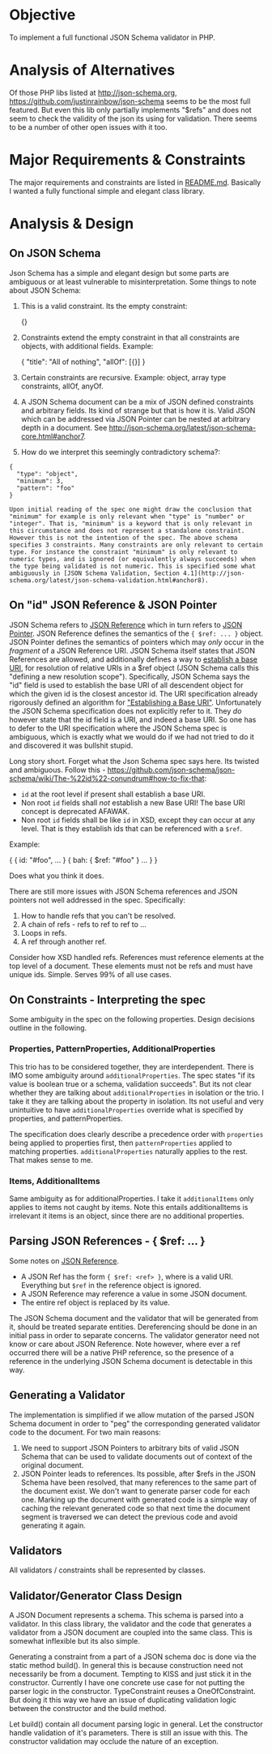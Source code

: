 # Objective
To implement a full functional JSON Schema validator in PHP.

#  Analysis of Alternatives
Of those PHP libs listed at http://json-schema.org, https://github.com/justinrainbow/json-schema seems to be the most full featured. But even this lib only partially implements "$refs" and does not seem to check the validity of the json its using for validation. There seems to be a number of other open issues with it too.

# Major Requirements & Constraints
The major requirements and constraints are listed in [README.md](/README.md#Overview). Basically I wanted a fully functional simple and elegant class library.

# Analysis & Design

## On JSON Schema
Json Schema has a simple and elegant design but some parts are ambiguous or at least vulnerable to misinterpretation. Some things to note about JSON Schema:

  1. This is a valid constraint. Its the empty constraint:

      {}

  2. Constraints extend the empty constraint in that all constraints are objects, with additional fields. Example:

      {
        "title": "All of nothing",
        "allOf": [{}]
      }

  3. Certain constraints are recursive. Example: object, array type constraints, allOf, anyOf.

  4. A JSON Schema document can be a mix of JSON defined constraints and arbitrary fields. Its kind of strange but that is how it is. Valid JSON which can be addressed via JSON Pointer can be nested at arbitrary depth in a document. See http://json-schema.org/latest/json-schema-core.html#anchor7.

  5. How do we interpret this seemingly contradictory schema?:

    {
      "type": "object",
      "minimum": 3,
      "pattern": "foo"
    }

    Upon initial reading of the spec one might draw the conclusion that "minimum" for example is only relevant when "type" is "number" or "integer". That is, "minimum" is a keyword that is only relevant in this circumstance and does not represent a standalone constraint. However this is not the intention of the spec. The above schema specifies 3 constraints. Many constraints are only relevant to certain type. For instance the constraint "minimum" is only relevant to numeric types, and is ignored (or equivalently always succeeds) when the type being validated is not numeric. This is specified some what ambiguously in [JSON Schema Validation, Section 4.1](http://json-schema.org/latest/json-schema-validation.html#anchor8).

## On "id" JSON Reference & JSON Pointer
JSON Schema refers to [JSON Reference](http://tools.ietf.org/html/draft-pbryan-zyp-json-ref-03) which in turn refers to [JSON Pointer](http://tools.ietf.org/html/draft-ietf-appsawg-json-pointer-04). JSON Reference defines the semantics of the  `{ $ref: ... }` object. JSON Pointer defines the semantics of pointers which may *only* occur in the *fragment* of a JSON Reference URI. JSON Schema itself states that JSON References are allowed, and additionally defines a way to [establish a base URI](http://json-schema.org/latest/json-schema-core.html#anchor27), for resolution of relative URIs in a $ref object (JSON Schema calls this "defining a new resolution scope"). Specifically, JSON Schema says the "id" field is used to establish the base URI of all descendent object for which the given id is the closest ancestor id. The URI specification already rigorously defined an algorithm for ["Establishing a Base URI"](http://tools.ietf.org/html/rfc3986#section-5.1). Unfortunately the JSON Schema specification does not explicitly refer to it. They *do* however state that the id field is a URI, and indeed a base URI. So one has to defer to the URI specification where the JSON Schema spec is ambiguous, which is exactly what we would do if we had not tried to do it and discovered it was bullshit stupid.

Long story short. Forget what the Json Schema spec says here. Its twisted and ambiguous. Follow this - https://github.com/json-schema/json-schema/wiki/The-%22id%22-conundrum#how-to-fix-that:

  * `id` at the root level if present shall establish a base URI.
  * Non root `id` fields shall *not* establish a new Base URI! The base URI concept is deprecated AFAWAK.
  * Non root `id` fields shall be like `id` in XSD, except they can occur at any level. That is they establish ids that can be referenced with a `$ref`.

Example:

  {
    {
      id: "#foo",
      ...
    }
    {
      bah: { $ref: "#foo" }
      ...
    }
  }

Does what you think it does.

There are still more issues with JSON Schema references and JSON pointers not well addressed in the spec. Specifically:

  1. How to handle refs that you can't be resolved.
  2. A chain of refs - refs to ref to ref to ...
  3. Loops in refs.
  4. A ref through another ref.

Consider how XSD handled refs. References must reference elements at the top level of a document. These elements must not be refs and must have unique ids. Simple. Serves 99% of all use cases.

## On Constraints - Interpreting the spec
Some ambiguity in the spec on the following properties. Design decisions outline in the following.

### Properties, PatternProperties, AdditionalProperties
This trio has to be considered together, they are interdependent. There is IMO some ambiguity around `additionalProperties`. The spec states "if its value is boolean true or a schema, validation succeeds". But its not clear whether they are talking about `additionalProperties` in isolation or the trio. I take it they are talking about the property in isolation. Its not useful and very unintuitive to have `additionalProperties` override what is specified by properties, and patternProperties.

The specification does clearly describe a precedence order with `properties` being applied to properties first, then `patternProperties` applied to matching properties. `additionalProperties` naturally applies to the rest. That makes sense to me.

### Items, AdditionalItems
Same ambiguity as for additionalProperties. I take it `additionalItems` only applies to items not caught by items. Note this entails additionalItems is irrelevant it items is an object, since there are no additional properties.

## Parsing JSON References - { $ref: ... }
Some notes on [JSON Reference](http://tools.ietf.org/html/draft-pbryan-zyp-json-ref-03).

  * A JSON Ref has the form `{ $ref: <ref> }`, where <ref> is a valid URI. Everything but `$ref` in the reference object is ignored.
  * A JSON Reference may reference a value in some JSON document.
  * The entire ref object is replaced by its value.

The JSON Schema document and the validator that will be generated from it, should be treated separate entities. Dereferencing should be done in an initial pass in order to separate concerns. The validator generator need not know or care about JSON Reference. Note however, where ever a ref occurred there will be a native PHP reference, so the presence of a reference in the underlying JSON Schema document is detectable in this way.

## Generating a Validator
The implementation is simplified if we allow mutation of the parsed JSON Schema document in order to "peg" the corresponding generated validator code to the document. For two main reasons:

  1. We need to support JSON Pointers to arbitrary bits of valid JSON Schema that can be used to validate documents out of context of the original document.
  2. JSON Pointer leads to references. Its possible, after $refs in the JSON Schema have been resolved, that many references to the same part of the document exist. We don't want to generate parser code for each one. Marking up the document with generated code is a simple way of caching the relevant generated code so that next time the document segment is traversed we can detect the previous code and avoid generating it again.

## Validators
All validators / constraints shall be represented by classes.

## Validator/Generator Class Design
A JSON Document represents a schema. This schema is parsed into a validator. In this class library, the validator and the code that generates a validator from a JSON document are coupled into the same class. This is somewhat inflexible but its also simple.

Generating a constraint from a part of a JSON schema doc is done via the static method build(). In general this is because construction need not necessarily be from a document. Tempting to KISS and just stick it in the constructor. Currently I have one concrete use case for not putting the parser logic in the constructor. TypeConstraint reuses a OneOfConstraint. But doing it this way we have an issue of duplicating validation logic between the constructor and the build method.

Let build() contain all document parsing logic in general. Let the constructor handle validation of it's parameters. There is still an issue with this. The constructor validation may occlude the nature of an exception.
